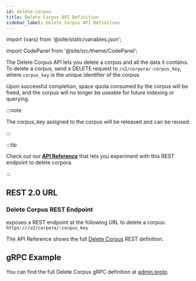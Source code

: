 ```yaml
---
id: delete-corpus
title: Delete Corpus API Definition
sidebar_label: Delete Corpus API Definition
---
```


import {vars} from '@site/static/variables.json';

import CodePanel from '@site/src/theme/CodePanel';


The Delete Corpus API lets you delete a corpus and all the data it contains.
To delete a corpus, send a DELETE request to `/v2/corpora/:corpus_key`, where
`corpus_key` is the unique identifier of the corpus.

Upon successful completion, space quota consumed by the corpus will be freed,
and the corpus will no longer be useable for future indexing or querying.

:::note

The corpus_key assigned to the corpus will be released and can be reused.

:::

:::tip

Check out our [**API Reference**](/docs/rest-api/delete-corpus) that lets you experiment with this REST endpoint
to delete corpora.

:::

## REST 2.0 URL

### Delete Corpus REST Endpoint

<Config v="names.product"/> exposes a REST endpoint at the following URL
to delete a corpus:
<code>https://<Config v="domains.rest.admin"/>/v2/corpora/:corpus_key</code>

The API Reference shows the full [Delete Corpus](/docs/rest-api/delete-corpus) REST definition.

## gRPC Example

You can find the full Delete Corpus gRPC definition at [admin.proto](https://github.com/vectara/protos/blob/main/admin.proto).
